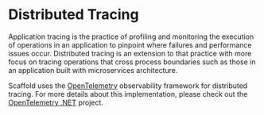 # Distributed Tracing

Application tracing is the practice of profiling and monitoring the execution of operations in an application to pinpoint where failures and performance issues occur. Distributed tracing is an extension to that practice with more focus on tracing operations that cross process boundaries such as those in an application built with microservices architecture.

Scaffold uses the [OpenTelemetry](https://opentelemetry.io) observability framework for distributed tracing. For more details about this implementation, please check out the [OpenTelemetry .NET](https://github.com/open-telemetry/opentelemetry-dotnet) project.
